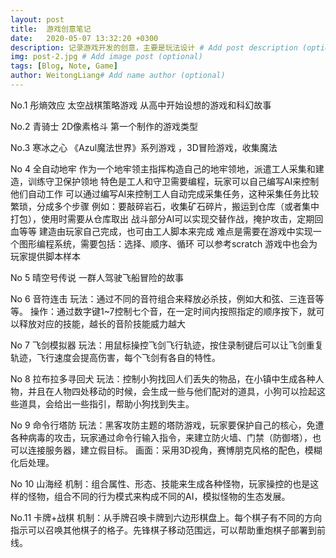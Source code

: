 ```yaml
---
layout: post
title:  游戏创意笔记
date:   2020-05-07 13:32:20 +0300
description: 记录游戏开发的创意，主要是玩法设计 # Add post description (optional)
img: post-2.jpg # Add image post (optional)
tags: [Blog, Note, Game]
author: WeitongLiang# Add name author (optional)
---
```

No.1 彤熵效应
太空战棋策略游戏
从高中开始设想的游戏和科幻故事

No.2 青骑士
2D像素格斗
第一个制作的游戏类型

No.3 寒冰之心
《Azul魔法世界》系列游戏 ，3D冒险游戏，收集魔法


No 4 全自动地牢
作为一个地牢领主指挥构造自己的地牢领地，派遣工人采集和建造，训练守卫保护领地
特色是工人和守卫需要编程，玩家可以自己编写AI来控制他们自动工作
可以通过编写AI来控制工人自动完成采集任务，这种采集任务比较繁琐，分成多个步骤
例如：要敲碎岩石，收集矿石碎片，搬运到仓库（或者集中打包），使用时需要从仓库取出
战斗部分AI可以实现交替作战，掩护攻击，定期回血等等
建造由玩家自己完成，也可由工人脚本来完成
难点是需要在游戏中实现一个图形编程系统，需要包括：选择、顺序、循环
可以参考scratch
游戏中也会为玩家提供脚本样本

No 5 晴空号传说
一群人驾驶飞船冒险的故事

No 6 音符连击
玩法：通过不同的音符组合来释放必杀技，例如大和弦、三连音等等。
操作：通过数字键1~7控制七个音，在一定时间内按照指定的顺序按下，就可以释放对应的技能，越长的音阶技能威力越大

No 7 飞剑模拟器
玩法：用鼠标操控飞剑飞行轨迹，按住录制键后可以让飞剑重复轨迹，飞行速度会提高伤害，每个飞剑有各自的特性。

No 8 拉布拉多寻回犬
玩法：控制小狗找回人们丢失的物品，在小镇中生成各种人物，并且在人物四处移动的时候，会生成一些与他们配对的道具，小狗可以捡起这些道具，会给出一些指引，帮助小狗找到失主。

No 9 命令行塔防
玩法：黑客攻防主题的塔防游戏，玩家要保护自己的核心，免遭各种病毒的攻击，玩家通过命令行输入指令，来建立防火墙、门禁（防御塔），也可以连接服务器，建立假目标。
画面：采用3D视角，赛博朋克风格的配色，模糊化后处理。

No 10 山海经
机制：组合属性、形态、技能来生成各种怪物，玩家操控的也是这样的怪物，组合不同的行为模式来构成不同的AI，模拟怪物的生态发展。

No.11 卡牌+战棋
机制：从手牌召唤卡牌到六边形棋盘上。每个棋子有不同的方向指示可以召唤其他棋子的格子。先锋棋子移动范围远，可以帮助重炮棋子部署到前线。
